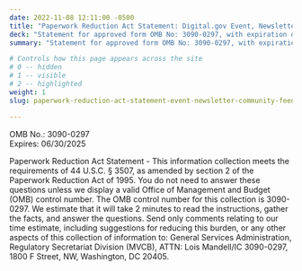 ```yaml
---
date: 2022-11-08 12:11:00 -0500
title: "Paperwork Reduction Act Statement: Digital.gov Event, Newsletter, and Community Feedback Surveys"
deck: "Statement for approved form OMB No: 3090-0297, with expiration date of 6/30/2025."
summary: "Statement for approved form OMB No: 3090-0297, with expiration date of 6/30/2025."

# Controls how this page appears across the site
# 0 -- hidden
# 1 -- visible
# 2 -- highlighted
weight: 1
slug: paperwork-reduction-act-statement-event-newsletter-community-feedback-surveys-06-30-2025

---
```


OMB No.: 3090-0297<br />
Expires: 06/30/2025

Paperwork Reduction Act Statement - This information collection meets the requirements of 44 U.S.C. § 3507, as amended by section 2 of the Paperwork Reduction Act of 1995. You do not need to answer these questions unless we display a valid Office of Management and Budget (OMB) control number. The OMB control number for this collection is 3090-0297. We estimate that it will take 2 minutes to read the instructions, gather the facts, and answer the questions. Send only comments relating to our time estimate, including suggestions for reducing this burden, or any other aspects of this collection of information to: General Services Administration, Regulatory Secretariat Division (MVCB), ATTN: Lois Mandell/IC 3090-0297, 1800 F Street, NW, Washington, DC 20405.
